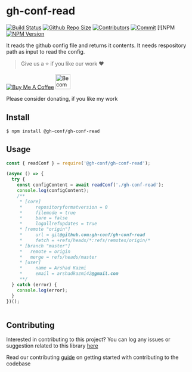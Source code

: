 # gh-conf-read

[![Build Status](https://travis-ci.com/gh-conf/gh-conf-read.svg?branch=master)](https://travis-ci.com/gh-conf/gh-conf-read)
[![Github Repo Size](https://img.shields.io/github/repo-size/gh-conf/gh-conf-read.svg)](https://github.com/gh-conf/gh-conf-read)
[![Contributors](https://img.shields.io/github/contributors/gh-conf/gh-conf-read.svg)](https://github.com/gh-conf/gh-conf-read/graphs/contributors)
[![Commit](https://img.shields.io/github/last-commit/gh-conf/gh-conf-read.svg)](https://github.com/gh-conf/gh-conf-read/commits/master)
[![NPM
[![NPM Version](https://img.shields.io/npm/v/@gh-conf/gh-conf-read.svg)](https://www.npmjs.com/package/@gh-conf/gh-conf-read)

It reads the github config file and returns it contents.
It needs respository path as input to read the config.

> Give us a :star: if you like our work :heart:

<a href="https://www.buymeacoffee.com/gh-conf" target="_blank"><img src="https://www.buymeacoffee.com/assets/img/custom_images/orange_img.png" alt="Buy Me A Coffee" style="height: auto !important;width: auto !important;" ></a>
<a href="https://www.patreon.com/bePatron?u=15454240" target="_blank"><img src="https://c5.patreon.com/external/logo/become_a_patron_button.png" alt="Become a Patron!" height="40"></a>

Please consider donating, if you like my work

## Install

```
$ npm install @gh-conf/gh-conf-read
```

## Usage

```javascript
const { readConf } = require('@gh-conf/gh-conf-read');

(async () => {
  try {
    const configContent = await readConf('./gh-conf-read');
    console.log(configContent);
    /**
     * [core]
     *     repositoryformatversion = 0
     *     filemode = true
     *     bare = false
     *     logallrefupdates = true
     * [remote "origin"]
     *     url = git@github.com:gh-conf/gh-conf-read
     *     fetch = +refs/heads/*:refs/remotes/origin/*
     * [branch "master"]
     *   remote = origin
     *   merge = refs/heads/master
     * [user]
     *     name = Arshad Kazmi
     *     email = arshadkazmi42@gmail.com
     **/
  } catch (error) {
    console.log(error);
  }
})();



```

## Contributing

Interested in contributing to this project?
You can log any issues or suggestion related to this library [here](https://github.com/gh-conf/gh-conf-read/issues/new)

Read our contributing [guide](CONTRIBUTING.md) on getting started with contributing to the codebase
